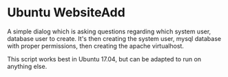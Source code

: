 # Ubuntu WebsiteAdd

A simple dialog which is asking questions regarding which system user, database user to create. It's then creating the system user, mysql database with proper permissions, then creating the apache virtualhost.

This script works best in Ubuntu 17.04, but can be adapted to run on anything else.
